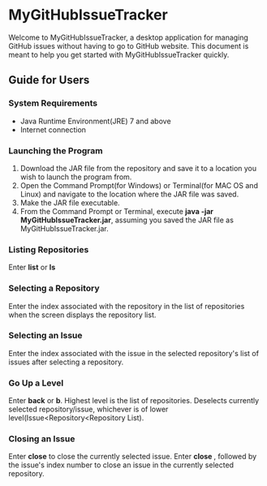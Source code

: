MyGitHubIssueTracker
====================
<p>Welcome to MyGitHubIssueTracker, a desktop application for managing GitHub issues without having to go to GitHub website. This document is meant to help you get started with MyGitHubIssueTracker quickly.</p>
<h2>Guide for Users</h2>
<h3>System Requirements</h3>
<ul>
<li>Java Runtime Environment(JRE) 7 and above</li>
<li>Internet connection</li>
</ul>
<h3>Launching the Program</h3>
<ol>
<li>Download the JAR file from the repository and save it to a location you wish to launch the program from.</li>
<li>Open the Command Prompt(for Windows) or Terminal(for MAC OS and Linux) and navigate to the location where the JAR file was saved.</li>
<li>Make the JAR file executable.</li>
<li>From the Command Prompt or Terminal, execute <b>java -jar MyGitHubIssueTracker.jar</b>, assuming you saved the JAR file as MyGitHubIssueTracker.jar.</li>
</ol>
<h3>Listing Repositories</h3>
<p>Enter <b>list</b> or <b>ls</b></p>
<h3>Selecting a Repository</h3>
<p>Enter the index associated with the repository in the list of repositories when the screen displays the repository list.</p>
<h3>Selecting an Issue</h3>
<p>Enter the index associated with the issue in the selected repository's list of issues after selecting a repository.</p>
<h3>Go Up a Level</h3>
<p>Enter <b>back</b> or <b>b</b>. Highest level is the list of repositories. Deselects currently selected repository/issue, whichever is of lower level(Issue&lt;Repository&lt;Repository List).</p>
<h3>Closing an Issue</h3>
<p>Enter <b>close</b> to close the currently selected issue. Enter <b>close </b>, followed by the issue's index number to close an issue in the currently selected repository.</p>
